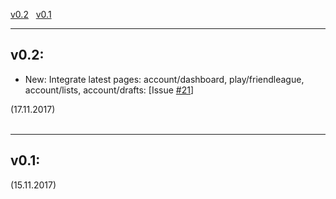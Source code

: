 <a href="#v02" title="GC ad blocker (17.11.2017)">v0.2</a> &nbsp;
<a href="#v01" title="GC ad blocker (15.11.2017)">v0.1</a> &nbsp;

---
## v0.2:
<ul>
<li>
New: Integrate latest pages: account/dashboard, play/friendleague, account/lists, account/drafts: [Issue <a href="https://github.com/2Abendsegler/GC_ad_blocker/issues/21">#21</a>]<br>
</li>
</ul> 
(17.11.2017)<br> 
<br>

---
## v0.1:
(15.11.2017)<br> 
<br>

